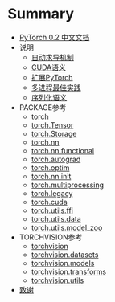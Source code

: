 # Summary

* [PyTorch 0.2 中文文档](README.md)
* 说明
    * [自动求导机制](notes/autograd.md)
    * [CUDA语义](notes/cuda.md)
    * [扩展PyTorch](notes/extending.md)
    * [多进程最佳实践](notes/multiprocessing.md)
    * [序列化语义](notes/serialization.md)
* PACKAGE参考
    * [torch](package_references/torch.md)
    * [torch.Tensor](package_references/Tensor.md)
    * [torch.Storage](package_references/Storage.md)
    * [torch.nn](package_references/torch-nn.md)
    * [torch.nn.functional](package_references/functional.md)
    * [torch.autograd](package_references/torch-autograd.md)
    * [torch.optim](package_references/torch-optim.md)
    * [torch.nn.init](package_references/nn_init.md)
    * [torch.multiprocessing](package_references/torch-multiprocessing.md)
    * [torch.legacy](package_references/legacy.md)
    * [torch.cuda](package_references/torch-cuda.md)
    * [torch.utils.ffi](package_references/ffi.md)
    * [torch.utils.data](package_references/data.md)
    * [torch.utils.model_zoo](package_references/model_zoo.md)
* TORCHVISION参考
    * [torchvision](torchvision/torchvision.md)
    * [torchvision.datasets](torchvision/torchvision-datasets.md)
    * [torchvision.models](torchvision/torchvision-models.md)
    * [torchvision.transforms](torchvision/torchvision-transform.md)
    * [torchvision.utils](torchvision/torchvision-utils.md)
* [致谢](acknowledgement.md)

